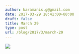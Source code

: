 ```yaml
---
author: karamanis.g@gmail.com
date: 2017-03-29 18:41:00+00:00
draft: false
title: March 29
type: post
url: /blog/2017/3/march-29
---
```


![](https://images.squarespace-cdn.com/content/v1/4f3f61bae4b063b909445965/1490809308523-OZ5EAQMKEPGRDWRA91NV/ke17ZwdGBToddI8pDm48kF9aEDQaTpZHfWEO2zppK7Z7gQa3H78H3Y0txjaiv_0fDoOvxcdMmMKkDsyUqMSsMWxHk725yiiHCCLfrh8O1z5QPOohDIaIeljMHgDF5CVlOqpeNLcJ80NK65_fV7S1UX7HUUwySjcPdRBGehEKrDf5zebfiuf9u6oCHzr2lsfYZD7bBzAwq_2wCJyqgJebgg/image-asset.jpeg?format=original)


